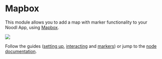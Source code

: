 # Mapbox

This module allows you to add a map with marker functionality to your Noodl App, using [Mapbox](https://www.mapbox.com/).

<div className="ndl-image-with-background">

![](/library/modules/mapbox/guides/using-markers/screen-3.png)

</div>

Follow the guides ([setting up](/library/modules/mapbox/guides/setting-up), [interacting](/library/modules/mapbox/guides/interacting) and [markers](/library/modules/mapbox/guides/using-markers)) or jump to the [node documentation](/library/modules/mapbox/mapbox-map.md).
